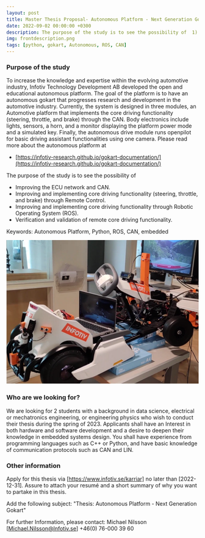 ```yaml
---
layout: post
title: Master Thesis Proposal- Autonomous Platform - Next Generation Gokart
date: 2022-09-02 00:00:00 +0300
description: The purpose of the study is to see the possibility of  1) Improving the ECU network and CAN. 2) Improving and implementing core driving functionality (steering, throttle, and brake) through Remote Control. 3) Improving and implementing core driving functionality through Robotic Operating System (ROS). 4) Verification and validation of remote core driving functionality.
img: frontdescription.png
tags: [python, gokart, Autonomous, ROS, CAN]
---
```



### Purpose of the study
To increase the knowledge and expertise within the evolving automotive industry, Infotiv Technology Development AB developed the open and educational autonomous platform. The goal of the platform is to have an autonomous gokart that progresses research and development in the automotive industry. Currently, the system is designed in three modules, an Automotive platform that implements the core driving functionality (steering, throttle, and brake) through the CAN. Body electronics include lights, sensors, a horn, and a monitor displaying the platform power mode and a simulated key. Finally, the autonomous drive module runs openpilot for basic driving assistant functionalities using one camera. Please read more about the autonomous platform at

- [https://infotiv-research.github.io/gokart-documentation/](https://infotiv-research.github.io/gokart-documentation/) 


The purpose of the study is to see the possibility of

- Improving the ECU network and CAN.
- Improving and implementing core driving functionality (steering, throttle, and brake) through Remote Control.
- Improving and implementing core driving functionality through Robotic Operating System (ROS).
- Verification and validation of remote core driving functionality.

Keywords: Autonomous Platform, Python, ROS, CAN, embedded

![GoKart autonomous platform](/assets/img/gokart-ml.png)

### Who are we looking for?

We are looking for 2 students with a background in data science, electrical or mechatronics engineering, or engineering physics who wish to conduct their thesis during the spring of 2023. Applicants shall have an Interest in both hardware and software development and a desire to deepen their knowledge in embedded systems design. You shall have experience from programming languages such as C++ or Python, and have basic knowledge of communication protocols such as CAN and LIN.

### Other information

Apply for this thesis via [https://www.infotiv.se/karriar] no later than [2022-12-31]. Assure to attach your resumé and a short summary of why you want to partake in this thesis.

Add the following subject: "Thesis: Autonomous Platform - Next Generation Gokart"

For further Information, please contact: Michael Nilsson [Michael.Nilsson@Infotiv.se] +46(0) 76-000 39 60
